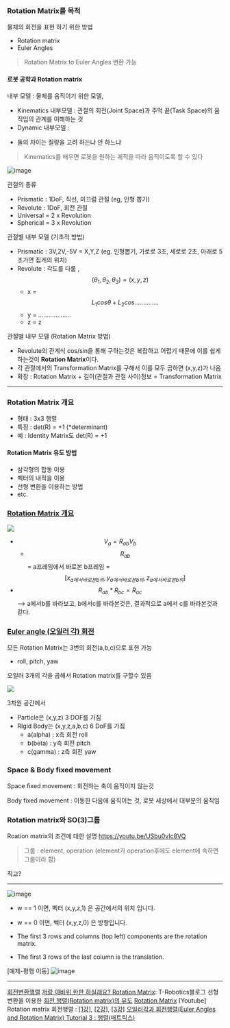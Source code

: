 ### Rotation Matrix를 목적 

물체의 회전을 표현 하기 위한 방법 
- Rotation matrix 
- Euler Angles 

> Rotation Matrix to Euler Angles 변환 가능 


#### 로봇 공학과 Rotation matrix 

내부 모델 : 물체를 움직이기 위한 모델, 
- Kinematics 내부모델 : 관절의 회전(Joint Space)과 주먹 끝(Task Space)의 움직임의 관계를 이해하는 것
- Dynamic 내부모델 : 
* 둘의 차이는 질량을 고려 하는냐 안 하느냐 

> Kinematics를 배우면 로봇을 원하는 궤적을 따라 움직이도록 할 수 있다

![image](https://user-images.githubusercontent.com/17797922/47067342-076c6500-d224-11e8-8242-343a24de2600.png)


관절의 종류 
- Prismatic : 1DoF, 직선, 미끄럼 관절 (eg, 인형 뽑기) 
- Revolute : 1DoF, 회전 관절 
- Universal = 2 x Revolution
- Spherical = 3 x Revolution 

관절별 내부 모델 (기초적 방법)
- Prismatic : 3V,2V,-5V = X,Y,Z (eg. 인형뽑기, 가로로 3초, 세로로 2초, 아래로 5초가면 집게의 위치)
- Revolute : 각도를 다룸 , $$(\theta_1,\theta_2,\theta_3) = (x,y,z) $$
    - x = $$L_1 cos\theta + L_2 cos..............$$
    - y = ...................
    - z = z

관절별 내부 모델 (Rotation Matrix 방법)
- Revolute의 관계식 cos/sin을 통해 구하는것은 복잡하고 어렵기 때문에 이를 쉽게 하는것이 **Rotation Matrix**이다. 
- 각 관절에서의 Transformation Matrix를 구해서 이를 모두 곱하면 (x,y,z)가 나옴 
- 확장 : Rotation Matrix + 길이(관절과 관절 사이)정보 = Transformation Matrix 


---

### Rotation Matrix 개요 

- 형태 : 3x3 행렬 
- 특징 : det(R) = +1 (*determinant)
- 예 : Identity Matrix도 det(R) = +1


   
#### Rotation Matrix 유도 방법 

- 삼각형의 합동 이용 
- 벡터의 내적을 이용
- 선형 변환을 이용하는 방법 
- etc. 

### [Rotation Matrix 개요 ](https://youtu.be/MgB0oiIhoTQ?t=238)


![](https://i.imgur.com/SqpwXIV.png)

- $$ V_a = R_{ab}V_b $$ 
    - $$R_{ab}$$ = a프레임에서 바로본 b프레임 = $$[x_{a에서 바로본 b의}, y_{a에서 바로본 b의}, z_{a에서 바로본 b의}]$$
- $$ R_{ab} * R_{bc} = R_{ac} $$ --> a에서b를 바라보고, b에서c를 바라본것은, 결과적으로 a에서 c를 바라본것과 같다. 



### [Euler angle (오일러 각) 회전](https://www.youtube.com/watch?v=Lbkq8pEOFK0)

모든 Rotation Matrix는 3번의 회전(a,b,c)으로 표현 가능 
- roll, pitch, yaw

오일러 3개의 각을 곱해서 Rotation matrix를 구할수 있음

![](https://i.imgur.com/MB8y39l.png)

3차원 공간에서 
- Particle은 (x,y,z) 3 DOF를 가짐 
- RIgid Body는 (x,y,z,a,b,c) 6 DoF를 가짐 
    - a(alpha) : x측 회전 roll
    - b(beta) : y측 회전 pitch
    - c(gamma) : z측 회전 yaw


### Space & Body fixed movement

Space fixed movement : 회전하는 축이 움직이지 않는것 

Body fixed movement : 이동한 다음에 움직이는 것, 로봇 세상에서 대부분의 움직임 


### Rotation matrix와 SO(3)그룹 

Roation matrix의 조건에 대한 설명 https://youtu.be/USbu0vIc8VQ

> 그룹 : element, operation (element가 operation후에도 element에 속하면 그룹이라 함) 

직교?

---

![image](https://user-images.githubusercontent.com/17797922/47072738-a2b80700-d231-11e8-8ff8-67aa8f23cad3.png)
- w == 1 이면, 벡터 (x,y,z,1) 은 공간에서의 위치 입니다.
- w == 0 이면, 벡터 (x,y,z,0) 은 방향입니다.

- The first 3 rows and columns (top left) components are the rotation matrix. 
- The first 3 rows of the last column is the translation.

[예제-평행 이동]
![image](https://user-images.githubusercontent.com/17797922/47073043-53260b00-d232-11e8-854b-26a675033d54.png)






---
[회전변환행렬](http://t-robotics.blogspot.com/2013/07/rotation-matrix.html#.W8ZOAWgzYuV)
[저랑 야바위 한판 하실래요? Rotation Matrix](http://t-robotics.blogspot.com/2013/07/rotation-matrix.html#.W8ZOAWgzYuV): T-Robotics블로그 
선형 변환을 이용한 [회전 행렬(Rotation matrix)의 유도](https://o-tantk.github.io/posts/derive-rotation-matrix/)
[Rotation Matrix](http://dolphin.ivyro.net/file/mathematics/tutorial08.html)
[Youtube] Rotation matrix 회전행렬 : [[1강]](https://youtu.be/2oKGg_cYE70), [[2강]](), [[3강]]()
[오일러각과 회전행렬(Euler Angles and Rotation Matrix) ](http://blog.daum.net/pg365/170)
[Tutorial 3 : 행렬(매트릭스)](http://www.opengl-tutorial.org/kr/beginners-tutorials/tutorial-3-matrices/)